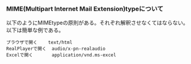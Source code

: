 ### MIME(Multipart Internet Mail Extension)typeについて
以下のようにMIMEtypeの原則がある。それぞれ解釈させなくてはならない。
以下は簡単な例である。
```
ブラウザで開く    text/html
RealPlayerで開く  audio/x-pn-realaudio
Excelで開く       application/vnd.ms-excel
```
